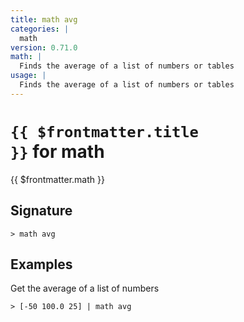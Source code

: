 ```yaml
---
title: math avg
categories: |
  math
version: 0.71.0
math: |
  Finds the average of a list of numbers or tables
usage: |
  Finds the average of a list of numbers or tables
---
```


# <code>{{ $frontmatter.title }}</code> for math

<div class='command-title'>{{ $frontmatter.math }}</div>

## Signature

```> math avg ```

## Examples

Get the average of a list of numbers
```shell
> [-50 100.0 25] | math avg
```
